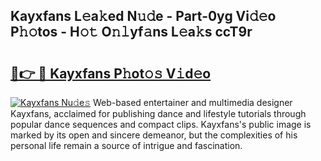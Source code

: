 ## Kayxfans L𝚎a𝚔ed N𝚞𝚍e - Part-0yg Vi𝚍𝚎o P𝚑𝚘tos - H𝚘𝚝 O𝚗𝚕yf𝚊ns L𝚎a𝚔s ccT9r

# <h2><a href="http://kf91cq4.oniu.top/?m=Kayxfans">🔗👉 🔴 Kayxfans P𝚑ot𝚘𝚜 V𝚒d𝚎o</a></h2>

[![Kayxfans Nu𝚍e𝚜](https://i.imgur.com/0qMVB7G.gif)](http://kf91cq4.oniu.top/?m=Kayxfans)
Web-based entertainer and multimedia designer Kayxfans, acclaimed for publishing dance and lifestyle tutorials through popular dance sequences and compact clips. Kayxfans's public image is marked by its open and sincere demeanor, but the complexities of his personal life remain a source of intrigue and fascination.  
